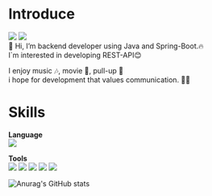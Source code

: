 # **Introduce**
<img src="https://img.shields.io/badge/issiscv46@gmail.com-FF4500?style=flat-square&logo=Gmail&logoColor=white"/> <img src="https://img.shields.io/badge/SangWoonKim-4169E1?style=flat-square&logo=Namecheap&logoColor=white"/><br>
👋 Hi, I’m backend developer using Java and Spring-Boot.🔥<br>
I`m interested in developing REST-API😊


I enjoy music 🎶, movie 🎥, pull-up 💪<br>
i hope for development that values communication. 💬📧<br> 


# **Skills**

**Language**
<br>
<img src="https://img.shields.io/badge/Java-FF7F50?style=flat-square&logo=Java&logoColor=white"/>

**Tools**
<br>
<img src="https://img.shields.io/badge/Spring_Boot-6DB33F?style=flat-square&logo=springboot&logoColor=white"/>
<img src="https://img.shields.io/badge/Git-F05032?style=flat-square&logo=git&logoColor=white"/>
<img src="https://img.shields.io/badge/MySql-4479A1?style=flat-square&logo=mysql&logoColor=white"/>
<img src="https://img.shields.io/badge/Aws-232F3E?style=flat-square&logo=amazon&logoColor=white"/>
<img src="https://img.shields.io/badge/IntelliJ_IDEA-000000?style=flat-square&logo=IntelliJIDEA&logoColor=white"/>



![Anurag's GitHub stats](https://github-readme-stats.vercel.app/api?username=issiscv&show_icons=true&theme=radical)
